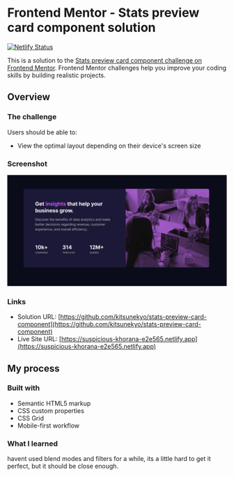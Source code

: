 # Frontend Mentor - Stats preview card component solution

[![Netlify Status](https://api.netlify.com/api/v1/badges/8720309b-5eeb-435b-bb4a-194826fee0e6/deploy-status)](https://app.netlify.com/sites/suspicious-khorana-e2e565/deploys)

This is a solution to the [Stats preview card component challenge on Frontend Mentor](https://www.frontendmentor.io/challenges/stats-preview-card-component-8JqbgoU62). Frontend Mentor challenges help you improve your coding skills by building realistic projects.

## Overview

### The challenge

Users should be able to:

-   View the optimal layout depending on their device's screen size

### Screenshot

![](./screenshot.png)

### Links

-   Solution URL: [https://github.com/kitsunekyo/stats-preview-card-component](https://github.com/kitsunekyo/stats-preview-card-component)
-   Live Site URL: [https://suspicious-khorana-e2e565.netlify.app](https://suspicious-khorana-e2e565.netlify.app)

## My process

### Built with

-   Semantic HTML5 markup
-   CSS custom properties
-   CSS Grid
-   Mobile-first workflow

### What I learned

havent used blend modes and filters for a while, its a little hard to get it perfect, but it should be close enough.
